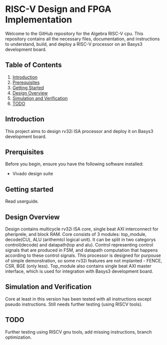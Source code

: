# RISC-V Design and FPGA Implementation
Welcome to the GitHub repository for the Algebra RISC-V cpu. This repository contains all the necessary files, documentation, and instructions to understand, build, and deploy a RISC-V processor on an Basys3 development board.

## Table of Contents

1. [Introduction](#introduction)
2. [Prerequisites](#prerequisites)
4. [Getting Started](#getting-started)
5. [Design Overview](#design-overview)
6. [Simulation and Verification](#simulation-and-verification)
7. [TODO](#TODO)

## Introduction
This project aims to design rv32i ISA processor and deploy it on Basys3 development board. 

## Prerquisites
Before you begin, ensure you have the following software installed:
- Vivado design suite

## Getting started
Read userguide.

## Design Overview
Design contains multicycle rv32i ISA core, single beat AXI interconnect for pheriprele, and block RAM. 
Core consists of 3 modules: top_module, decode(CU), ALU (arithemtcl logical unit). It can be split in two categorys control(decode) and datapath(top and alu). Control representing control signals that are produced in FSM, and datapath computation that happens according to these control signals. This processor is designed for purpouse of simple demonstration, so some rv32i features are not implanted - FENCE, CSR, BGE (only less). Top_module also contains single beat AXI master interface, which is used for integration with Basys3 development board. 

## Simulation and Verification
Core at least in this version has been tested with all instructions except pseudo instructions. Still needs further testing (using RISCV tools).

## TODO
Further testing using RISCV gnu tools, add missing instructions, branch optimization.


